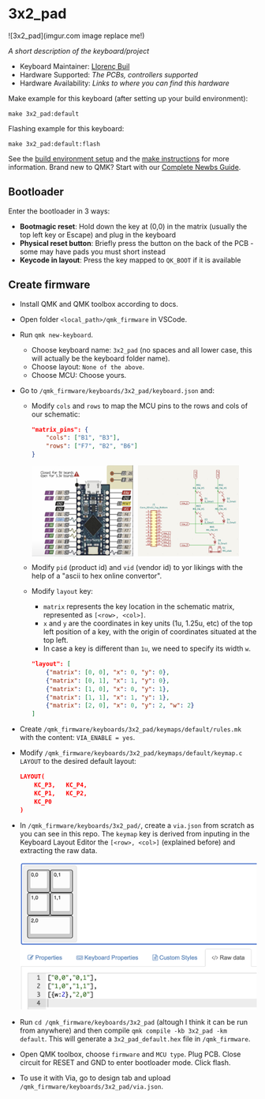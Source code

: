# 3x2_pad

![3x2_pad](imgur.com image replace me!)

*A short description of the keyboard/project*

* Keyboard Maintainer: [Llorenç Buil](https://github.com/ygbuil)
* Hardware Supported: *The PCBs, controllers supported*
* Hardware Availability: *Links to where you can find this hardware*

Make example for this keyboard (after setting up your build environment):

    make 3x2_pad:default

Flashing example for this keyboard:

    make 3x2_pad:default:flash

See the [build environment setup](https://docs.qmk.fm/#/getting_started_build_tools) and the [make instructions](https://docs.qmk.fm/#/getting_started_make_guide) for more information. Brand new to QMK? Start with our [Complete Newbs Guide](https://docs.qmk.fm/#/newbs).

## Bootloader

Enter the bootloader in 3 ways:

* **Bootmagic reset**: Hold down the key at (0,0) in the matrix (usually the top left key or Escape) and plug in the keyboard
* **Physical reset button**: Briefly press the button on the back of the PCB - some may have pads you must short instead
* **Keycode in layout**: Press the key mapped to `QK_BOOT` if it is available

## Create firmware

* Install QMK and QMK toolbox according to docs.
* Open folder `<local_path>/qmk_firmware` in VSCode.
* Run `qmk new-keyboard`.
    * Choose keyboard name: `3x2_pad` (no spaces and all lower case, this will actually be the keyboard folder name).
    * Choose layout: `None of the above`.
    * Choose MCU: Choose yours.
* Go to `/qmk_firmware/keyboards/3x2_pad/keyboard.json` and:
    * Modify `cols` and `rows` to map the MCU pins to the rows and cols of our schematic: 
        ```json
        "matrix_pins": {
            "cols": ["B1", "B3"],
            "rows": ["F7", "B2", "B6"]
        }
        ```
        <div style="display: flex; gap: 10px;">
            <img src="images/mcu.png" alt="MCU" width="45%">
            <img src="images/schematic.png" alt="Schematic" width="45%">
        </div>
    * Modify `pid` (product id) and `vid` (vendor id) to yor likings with the help of a "ascii to hex online convertor".
    * Modify `layout` key:
        * `matrix` represents the key location in the schematic matrix, represented as `[<row>, <col>]`.
        * `x` and `y` are the coordinates in key units (1u, 1.25u, etc) of the top left position of a key, with the origin of coordinates situated at the top left.
        * In case a key is different than `1u`, we need to specify its width `w`.
    
        ```json
        "layout": [
            {"matrix": [0, 0], "x": 0, "y": 0},
            {"matrix": [0, 1], "x": 1, "y": 0},
            {"matrix": [1, 0], "x": 0, "y": 1},
            {"matrix": [1, 1], "x": 1, "y": 1},
            {"matrix": [2, 0], "x": 0, "y": 2, "w": 2}
        ]
        ```
* Create `/qmk_firmware/keyboards/3x2_pad/keymaps/default/rules.mk` with the content: `VIA_ENABLE = yes`.
* Modify `/qmk_firmware/keyboards/3x2_pad/keymaps/default/keymap.c` `LAYOUT` to the desired default layout:
    ```json
    LAYOUT(
        KC_P3,   KC_P4,
        KC_P1,   KC_P2,
        KC_P0
    )
    ```
* In `/qmk_firmware/keyboards/3x2_pad/`, create a `via.json` from scratch as you can see in this repo. The `keymap` key is derived from inputing in the Keyboard Layout Editor the `[<row>, <col>]` (explained before) and extracting the raw data.

    <img src="images/kle.png" alt="KLE" width="500px">

* Run `cd /qmk_firmware/keyboards/3x2_pad` (altough I think it can be run from anywhere) and then compile `qmk compile -kb 3x2_pad -km default`. This will generate a `3x2_pad_default.hex` file in `/qmk_firmware`.
* Open QMK toolbox, choose `firmware` and `MCU type`. Plug PCB. Close circuit for RESET and GND to enter bootloader mode. Click flash.
* To use it with Via, go to design tab and upload `/qmk_firmware/keyboards/3x2_pad/via.json`.
